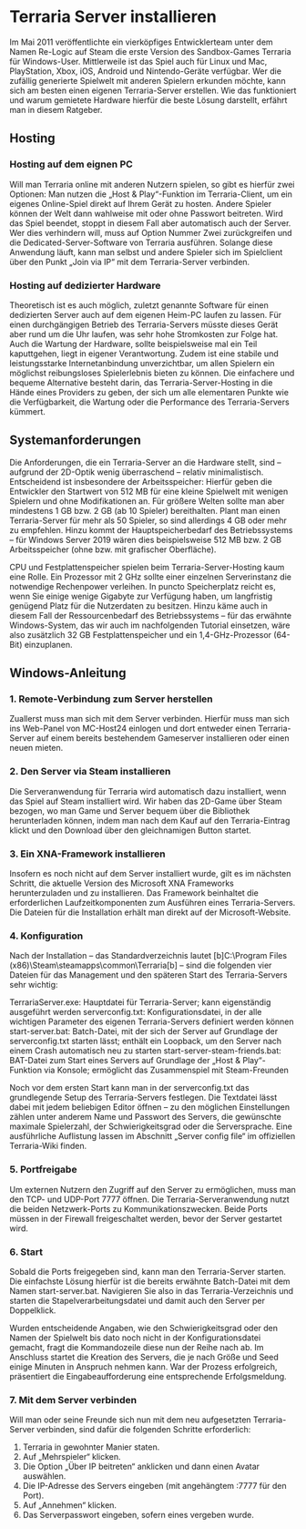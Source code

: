 # Terraria Server installieren

Im Mai 2011 veröffentlichte ein vierköpfiges Entwicklerteam unter dem Namen Re-Logic auf Steam die erste Version des Sandbox-Games Terraria für Windows-User. Mittlerweile ist das Spiel auch für Linux und Mac, PlayStation, Xbox, iOS, Android und Nintendo-Geräte verfügbar. Wer die zufällig generierte Spielwelt mit anderen Spielern erkunden möchte, kann sich am besten einen eigenen Terraria-Server erstellen. Wie das funktioniert und warum gemietete Hardware hierfür die beste Lösung darstellt, erfährt man in diesem Ratgeber.

## Hosting
### Hosting auf dem eignen PC
Will man Terraria online mit anderen Nutzern spielen, so gibt es hierfür zwei Optionen: Man nutzen die „Host & Play“-Funktion im Terraria-Client, um ein eigenes Online-Spiel direkt auf Ihrem Gerät zu hosten. Andere Spieler können der Welt dann wahlweise mit oder ohne Passwort beitreten. Wird das Spiel beendet, stoppt in diesem Fall aber automatisch auch der Server. Wer dies verhindern will, muss auf Option Nummer Zwei zurückgreifen und die Dedicated-Server-Software von Terraria ausführen. Solange diese Anwendung läuft, kann man selbst und andere Spieler sich im Spielclient über den Punkt „Join via IP“ mit dem Terraria-Server verbinden.

### Hosting auf dedizierter Hardware
Theoretisch ist es auch möglich, zuletzt genannte Software für einen dedizierten Server auch auf dem eigenen Heim-PC laufen zu lassen. Für einen durchgängigen Betrieb des Terraria-Servers müsste dieses Gerät aber rund um die Uhr laufen, was sehr hohe Stromkosten zur Folge hat. Auch die Wartung der Hardware, sollte beispielsweise mal ein Teil kaputtgehen, liegt in eigener Verantwortung. Zudem ist eine stabile und leistungsstarke Internetanbindung unverzichtbar, um allen Spielern ein möglichst reibungsloses Spielerlebnis bieten zu können. Die einfachere und bequeme Alternative besteht darin, das Terraria-Server-Hosting in die Hände eines Providers zu geben, der sich um alle elementaren Punkte wie die Verfügbarkeit, die Wartung oder die Performance des Terraria-Servers kümmert.

## Systemanforderungen
Die Anforderungen, die ein Terraria-Server an die Hardware stellt, sind – aufgrund der 2D-Optik wenig überraschend – relativ minimalistisch. Entscheidend ist insbesondere der Arbeitsspeicher: Hierfür geben die Entwickler den Startwert von 512 MB für eine kleine Spielwelt mit wenigen Spielern und ohne Modifikationen an. Für größere Welten sollte man aber mindestens 1 GB bzw. 2 GB (ab 10 Spieler) bereithalten. Plant man einen Terraria-Server für mehr als 50 Spieler, so sind allerdings 4 GB oder mehr zu empfehlen. Hinzu kommt der Hauptspeicherbedarf des Betriebssystems – für Windows Server 2019 wären dies beispielsweise 512 MB bzw. 2 GB Arbeitsspeicher (ohne bzw. mit grafischer Oberfläche).

CPU und Festplattenspeicher spielen beim Terraria-Server-Hosting kaum eine Rolle. Ein Prozessor mit 2 GHz sollte einer einzelnen Serverinstanz die notwendige Rechenpower verleihen. In puncto Speicherplatz reicht es, wenn Sie einige wenige Gigabyte zur Verfügung haben, um langfristig genügend Platz für die Nutzerdaten zu besitzen. Hinzu käme auch in diesem Fall der Ressourcenbedarf des Betriebssystems – für das erwähnte Windows-System, das wir auch im nachfolgenden Tutorial einsetzen, wäre also zusätzlich 32 GB Festplattenspeicher und ein 1,4-GHz-Prozessor (64-Bit) einzuplanen.

## Windows-Anleitung
### 1. Remote-Verbindung zum Server herstellen
Zuallerst muss man sich mit dem Server verbinden. Hierfür muss man sich ins Web-Panel von MC-Host24 einlogen und dort entweder einen Terraria-Server auf einem bereits bestehendem Gameserver installieren oder einen neuen mieten.

### 2. Den Server via Steam installieren
Die Serveranwendung für Terraria wird automatisch dazu installiert, wenn das Spiel auf Steam installiert wird. Wir haben das 2D-Game über Steam bezogen, wo man Game und Server bequem über die Bibliothek herunterladen können, indem man nach dem Kauf auf den Terraria-Eintrag klickt und den Download über den gleichnamigen Button startet.

### 3. Ein XNA-Framework installieren
Insofern es noch nicht auf dem Server installiert wurde, gilt es im nächsten Schritt, die aktuelle Version des Microsoft XNA Frameworks herunterzuladen und zu installieren. Das Framework beinhaltet die erforderlichen Laufzeitkomponenten zum Ausführen eines Terraria-Servers. Die Dateien für die Installation erhält man direkt auf der Microsoft-Website.

### 4. Konfiguration
Nach der Installation – das Standardverzeichnis lautet [b]C:\Program Files (x86)\Steam\steamapps\common\Terraria[b] – sind die folgenden vier Dateien für das Management und den späteren Start des Terraria-Servers sehr wichtig:

TerrariaServer.exe: Hauptdatei für Terraria-Server; kann eigenständig ausgeführt werden
serverconfig.txt: Konfigurationsdatei, in der alle wichtigen Parameter des eigenen Terraria-Servers definiert werden können
start-server.bat: Batch-Datei, mit der sich der Server auf Grundlage der serverconfig.txt starten lässt; enthält ein Loopback, um den Server nach einem Crash automatisch neu zu starten
start-server-steam-friends.bat: BAT-Datei zum Start eines Servers auf Grundlage der „Host & Play“-Funktion via Konsole; ermöglicht das Zusammenspiel mit Steam-Freunden

Noch vor dem ersten Start kann man in der serverconfig.txt das grundlegende Setup des Terraria-Servers festlegen. Die Textdatei lässt dabei mit jedem beliebigen Editor öffnen – zu den möglichen Einstellungen zählen unter anderem Name und Passwort des Servers, die gewünschte maximale Spielerzahl, der Schwierigkeitsgrad oder die Serversprache. Eine ausführliche Auflistung lassen im Abschnitt „Server config file“ im offiziellen Terraria-Wiki finden.

### 5. Portfreigabe
Um externen Nutzern den Zugriff auf den Server zu ermöglichen, muss man den TCP- und UDP-Port 7777 öffnen. Die Terraria-Serveranwendung nutzt die beiden Netzwerk-Ports zu Kommunikationszwecken. Beide Ports müssen in der Firewall freigeschaltet werden, bevor der Server gestartet wird.

### 6. Start
Sobald die Ports freigegeben sind, kann man den Terraria-Server starten. Die einfachste Lösung hierfür ist die bereits erwähnte Batch-Datei mit dem Namen start-server.bat. Navigieren Sie also in das Terraria-Verzeichnis und starten die Stapelverarbeitungsdatei und damit auch den Server per Doppelklick.

Wurden entscheidende Angaben, wie den Schwierigkeitsgrad oder den Namen der Spielwelt bis dato noch nicht in der Konfigurationsdatei gemacht, fragt die Kommandozeile diese nun der Reihe nach ab. Im Anschluss startet die Kreation des Servers, die je nach Größe und Seed einige Minuten in Anspruch nehmen kann. War der Prozess erfolgreich, präsentiert die Eingabeaufforderung eine entsprechende Erfolgsmeldung.

### 7. Mit dem Server verbinden
Will man oder seine Freunde sich nun mit dem neu aufgesetzten Terraria-Server verbinden, sind dafür die folgenden Schritte erforderlich:

1. Terraria in gewohnter Manier staten.
2. Auf „Mehrspieler“ klicken.
3. Die Option „Über IP beitreten“ anklicken und dann einen Avatar auswählen.
4. Die IP-Adresse des Servers eingeben (mit angehängtem :7777 für den Port).
5. Auf „Annehmen“ klicken.
6. Das Serverpasswort eingeben, sofern eines vergeben wurde.
